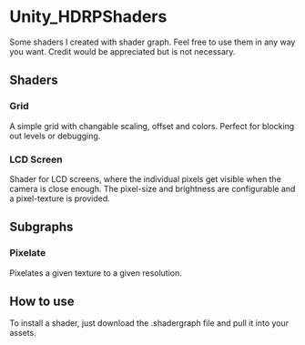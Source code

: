# Unity_HDRPShaders
Some shaders I created with shader graph. 
Feel free to use them in any way you want. Credit would be appreciated but is not necessary.

## Shaders
### Grid
A simple grid with changable scaling, offset and colors. Perfect for blocking out levels or debugging.

### LCD Screen
Shader for LCD screens, where the individual pixels get visible when the camera is close enough. The pixel-size and brightness are configurable and a pixel-texture is provided. 

## Subgraphs
### Pixelate
Pixelates a given texture to a given resolution.

## How to use
To install a shader, just download the .shadergraph file and pull it into your assets. 
